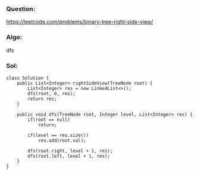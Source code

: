 ### Question:
https://leetcode.com/problems/binary-tree-right-side-view/

### Algo:
dfs

### Sol:
```
class Solution {
    public List<Integer> rightSideView(TreeNode root) {
        List<Integer> res = new LinkedList<>();
        dfs(root, 0, res);
        return res;
    }
    
    public void dfs(TreeNode root, Integer level, List<Integer> res) {
        if(root == null)
            return;
        
        if(level == res.size())
            res.add(root.val);
        
        dfs(root.right, level + 1, res);
        dfs(root.left, level + 1, res);
    }
}
```
